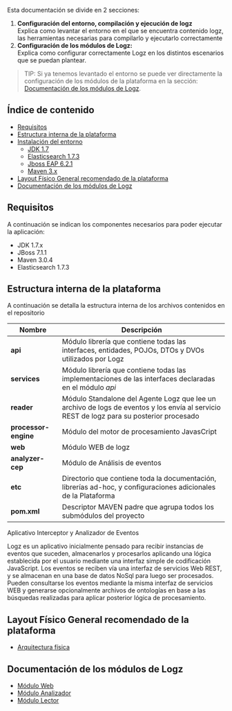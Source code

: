 
Esta documentación se divide en 2 secciones: 

1. **Configuración del entorno, compilación y ejecución de logz** <br>
Explica como levantar el entorno en el que se encuentra contenido logz, las herramientas necesarias para compilarlo y ejecutarlo correctamente
2. **Configuración de los módulos de Logz:**<br>
Explica como configurar correctamente Logz en los distintos escenarios que se puedan plantear.


>TIP: Si ya tenemos levantado el entorno se puede ver directamente la configuración de los módulos de la plataforma en la sección: [Documentación de los módulos de Logz](#doc_mod).

## Índice de contenido

- [Requisitos](#requisitos)
- [Estructura interna de la plataforma](#estr_interna)
- [Instalación del entorno](./Logz/Instalación_de_entorno#instalacion)
	- [JDK 1.7](./Logz/Instalación_de_entorno#jdk)
	- [Elasticsearch 1.7.3](./Logz/Instalación_de_entorno#elasticsearch)
	- [Jboss EAP 6.2.1](./Logz/Instalación_de_entorno#jboss)
	- [Maven 3.x](./Logz/Instalación_de_entorno#maven)
- [Layout Físico General recomendado de la plataforma](#layout)
- [Documentación de los módulos de Logz](#doc_mod)


<a name="requisitos"></a>
## Requisitos 

A continuación se indican los componentes necesarios para poder ejecutar la aplicación:

* JDK 1.7.x
* JBoss 7.1.1 
* Maven 3.0.4
* Elasticsearch 1.7.3

<a name="estr_interna"></a>
## Estructura interna de la plataforma

A continuación se detalla la estructura interna de los archivos contenidos en el repositorio

|Nombre|Descripción|
|------|-------|
|**api**|Módulo librería que contiene todas las interfaces, entidades, POJOs, DTOs y DVOs utilizados por Logz|
|**services**|Módulo librería que contiene todas las implementaciones de las interfaces declaradas en el módulo *api*|
|**reader**|Módulo Standalone del Agente Logz que lee un archivo de logs de eventos y los envía al servicio REST de logz para su posterior procesado|
|**processor-engine**|Módulo del motor de procesamiento JavasCript|
|**web**|Módulo WEB de logz|
|**analyzer-cep**|Módulo de Análisis de eventos|
|**etc**|Directorio que contiene toda la documentación, librerías ad-hoc, y configuraciones adicionales de la Plataforma|
|**pom.xml**|Descriptor MAVEN padre que agrupa todos los submódulos del proyecto|


Aplicativo Interceptor y Analizador de Eventos 

Logz es un aplicativo inicialmente pensado para recibir instancias de eventos que suceden, almacenarlos y procesarlos aplicando una lógica establecida por el usuario mediante una interfaz simple de codificación JavaScript.
Los eventos se reciben vía una interfaz de servicios Web REST, y se almacenan en una base de datos NoSql para luego ser procesados. 
Pueden consultarse los eventos mediante la misma interfaz de servicios WEB y generarse opcionalmente archivos de ontologías en base a las búsquedas realizadas para aplicar posterior lógica de procesamiento. 

<a name="layout"></a>
## Layout Físico General recomendado de la plataforma
* [Arquitectura física](./Layout_Físico)


<a name="doc_mod"></a>
## Documentación de los módulos de Logz

* [Módulo Web](./Módulo_Web)
* [Módulo Analizador](./Módulo_de_Análisis)
* [Módulo Lector](./Módulo_de_Lectura)
